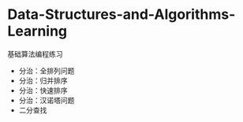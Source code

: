 # Data-Structures-and-Algorithms-Learning
基础算法编程练习

- 分治：全排列问题
- 分治：归并排序
- 分治：快速排序
- 分治：汉诺塔问题
- 二分查找
